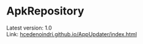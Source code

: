 # ApkRepository

Latest version: 1.0
<br>
Link: [hcedenoindri.github.io/AppUpdater/index.html](https://hcedenoindri.github.io/ApkRepository/index.html)
